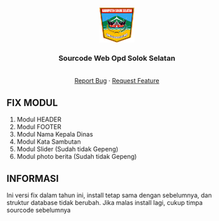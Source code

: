 <div id="top"></div>
<!--
*** Thanks for checking out the Best Sulthanullah. If you have a suggestion
*** that would make this better, please fork the repo and create a pull request
*** or simply open an issue with the tag "enhancement".
*** Don't forget to give the project a star!
*** Thanks again! Now go create something AMAZING! :D
-->


<!-- PROJECT LOGO -->
<br />
<div align="center">
  <a href="https://solselkab.go.id">
    <img src="images/logo.png" alt="Logo" width="80" height="80">
  </a>

  <h3 align="center">Sourcode Web Opd Solok Selatan</h3>

  <p align="center">
    <br />
    <a href="https://www.facebook.com/profile.php?id=100006120976889">Report Bug</a>
    ·
    <a href="https://www.facebook.com/profile.php?id=100006120976889">Request Feature</a>
  </p>
</div>







<!-- SCREENSHOT THEME VERSI 1 -->
## FIX MODUL
1. Modul HEADER
2. Modul FOOTER
3. Modul Nama Kepala Dinas
4. Modul Kata Sambutan
5. Modul Slider (Sudah tidak Gepeng)
6. Modul photo berita (Sudah tidak Gepeng)

## INFORMASI
Ini versi fix dalam tahun ini, install tetap sama dengan sebelumnya, dan struktur database tidak berubah.
Jika malas install lagi, cukup timpa sourcode sebelumnya
